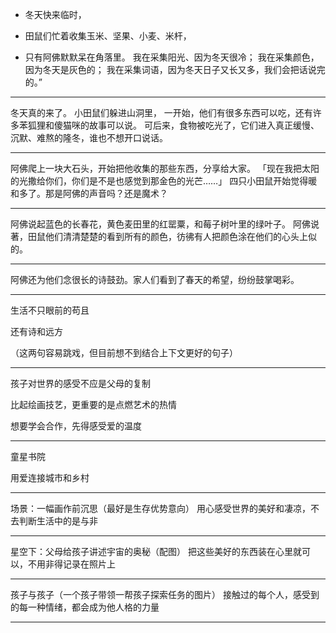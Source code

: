 
- 冬天快来临时，
- 田鼠们忙着收集玉米、坚果、小麦、米杆，

- 只有阿佛默默呆在角落里。
  我在采集阳光、因为冬天很冷；
  我在采集颜色，因为冬天是灰色的；
  我在采集词语，因为冬天日子又长又多，我们会把话说完的。”

---

冬天真的来了。
小田鼠们躲进山洞里，
一开始，他们有很多东西可以吃，还有许多苯狐狸和傻猫咪的故事可以说。
可后来，食物被吃光了，它们进入真正缓慢、沉默、难熬的隆冬，谁也不想开口说话。

---


阿佛爬上一块大石头，开始把他收集的那些东西，分享给大家。
「现在我把太阳的光撒给你们，你们是不是也感觉到那金色的光芒……」
四只小田鼠开始觉得暖和多了。那是阿佛的声音吗？还是魔术？

---
阿佛说起蓝色的长春花，黄色麦田里的红罂粟，和莓子树叶里的绿叶子。
阿佛说著，田鼠他们清清楚楚的看到所有的颜色，彷彿有人把颜色涂在他们的心头上似的。

---
阿佛还为他们念很长的诗鼓劲。家人们看到了春天的希望，纷纷鼓掌喝彩。

----

生活不只眼前的苟且

  还有诗和远方

（这两句容易跳戏，但目前想不到结合上下文更好的句子）

---


孩子对世界的感受不应是父母的复制

比起绘画技艺，更重要的是点燃艺术的热情

想要学会合作，先得感受爱的温度


----

童星书院

用爱连接城市和乡村




----
场景：一幅画作前沉思（最好是生存优势意向）
用心感受世界的美好和凄凉，不去判断生活中的是与非

---
星空下：父母给孩子讲述宇宙的奥秘（配图）
把这些美好的东西装在心里就可以，不用非得记录在照片上

---

孩子与孩子（一个孩子带领一帮孩子探索任务的图片）
接触过的每个人，感受到的每一种情绪，都会成为他人格的力量


---
